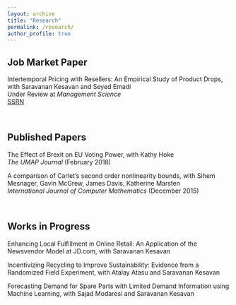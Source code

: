 ```yaml
---
layout: archive
title: "Research"
permalink: /research/
author_profile: true
---
```


## Job Market Paper

Intertemporal Pricing with Resellers: An Empirical Study of Product Drops, with Saravanan Kesavan and Seyed Emadi \
Under Review at *Management Science* \
[SSRN](https://papers.ssrn.com/sol3/papers.cfm?abstract_id=3824987) 

<br/>

## Published Papers

The Effect of Brexit on EU Voting Power, with Kathy Hoke \
*The UMAP Journal* (February 2018)	

A comparison of Carlet’s second order nonlinearity bounds, with Sihem Mesnager, Gavin McGrew, James Davis, Katherine Marsten \
*International Journal of Computer Mathematics* (December 2015)

<br/>

## Works in Progress

Enhancing Local Fulfillment in Online Retail: An Application of the Newsvendor Model at JD.com, with Saravanan Kesavan
	
Incentivizing Recycling to Improve Sustainability: Evidence from a Randomized Field Experiment, with Atalay Atasu and Saravanan Kesavan

Forecasting Demand for Spare Parts with Limited Demand Information using Machine Learning, with Sajad Modaresi and Saravanan Kesavan	
	


